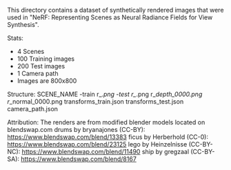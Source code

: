 This directory contains a dataset of synthetically rendered images that were used in "NeRF: Representing Scenes as
Neural Radiance Fields for View Synthesis".

Stats:
+ 4 Scenes
+ 100 Training images
+ 200 Test images
+ 1 Camera path
+ Images are 800x800

Structure:
  SCENE_NAME
    -train
      r_*.png
    -test
      r_*.png
      r_*_depth_0000.png
      r_*_normal_0000.png
    transforms_train.json
    transforms_test.json
    camera_path.json

Attribution:
The renders are from modified blender models located on blendswap.com
drums by bryanajones (CC-BY): https://www.blendswap.com/blend/13383
ficus by Herberhold (CC-0): https://www.blendswap.com/blend/23125
lego by Heinzelnisse (CC-BY-NC): https://www.blendswap.com/blend/11490
ship by gregzaal (CC-BY-SA): https://www.blendswap.com/blend/8167
